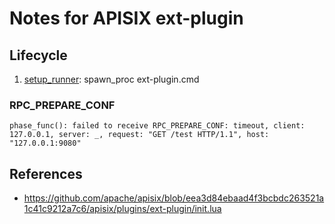 # Notes for APISIX ext-plugin

## Lifecycle

1. [setup_runner](https://github.com/apache/apisix/blob/eea3d84ebaad4f3bcbdc263521a1c41c9212a7c6/apisix/plugins/ext-plugin/init.lua#L593): spawn_proc ext-plugin.cmd

### RPC_PREPARE_CONF

```
phase_func(): failed to receive RPC_PREPARE_CONF: timeout, client: 127.0.0.1, server: _, request: "GET /test HTTP/1.1", host: "127.0.0.1:9080"
```

## References

- https://github.com/apache/apisix/blob/eea3d84ebaad4f3bcbdc263521a1c41c9212a7c6/apisix/plugins/ext-plugin/init.lua